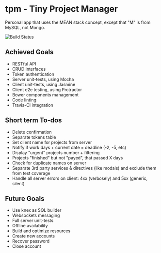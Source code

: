 # tpm - Tiny Project Manager

Personal app that uses the MEAN stack concept, except that "M" is from MySQL, not Mongo.

[![Build Status](https://travis-ci.org/andreipfeiffer/tpm.svg?branch=master)](https://travis-ci.org/andreipfeiffer/tpm)

## Achieved Goals

* RESTful API
* CRUD interfaces
* Token authentication
* Server unit-tests, using Mocha
* Client unit-tests, using Jasmine
* Client e2e testing, using Protractor
* Bower components management
* Code linting
* Travis-CI integration

## Short term To-dos

* Delete confirmation
* Separate tokens table
* Set client name for projects from server
* Notify if work days + current date = deadline (-2, -5, etc)
* Display "urgent" projects number + filtering
* Projects "finished" but not "payed", that passed X days
* Check for duplicate names on server
* Separate 3rd party services & directives (like modals) and exclude them from test coverage
* Handle all server errors on client: 4xx (verbosely) and 5xx (generic, silent)

## Future Goals

* Use knex as SQL builder
* Websockets messaging
* Full server unit-tests
* Offline availability
* Build and optimize resources
* Create new accounts
* Recover password
* Close account
